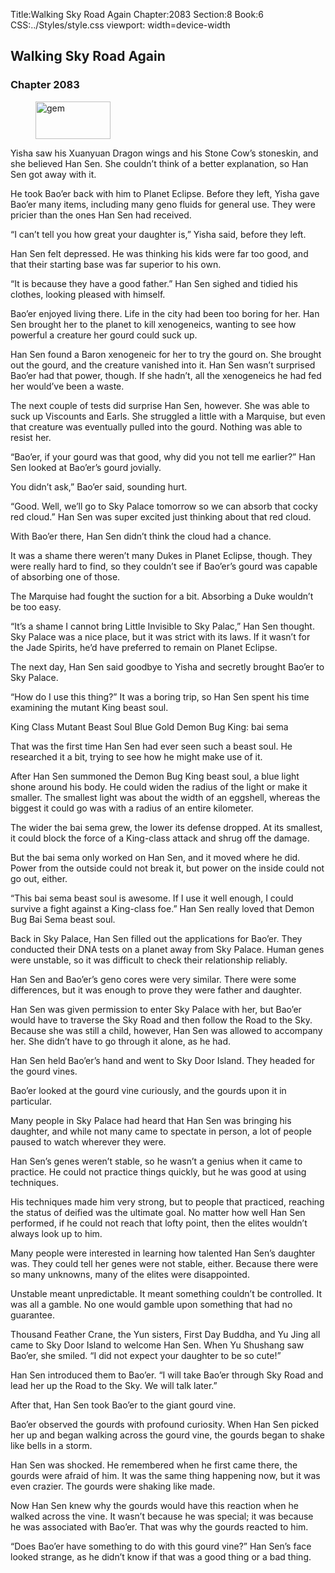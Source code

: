 Title:Walking Sky Road Again 
Chapter:2083 
Section:8 
Book:6 
CSS:../Styles/style.css 
viewport: width=device-width
  
## Walking Sky Road Again
### Chapter 2083 
<figure>
	<img src="../Images/gem.gif" alt="gem" id="gem" width="120" height="60" />
</figure>
  

  
  Yisha saw his Xuanyuan Dragon wings and his Stone Cow’s stoneskin, and she believed Han Sen. She couldn’t think of a better explanation, so Han Sen got away with it.

He took Bao’er back with him to Planet Eclipse. Before they left, Yisha gave Bao’er many items, including many geno fluids for general use. They were pricier than the ones Han Sen had received.

“I can’t tell you how great your daughter is,” Yisha said, before they left.

Han Sen felt depressed. He was thinking his kids were far too good, and that their starting base was far superior to his own.

“It is because they have a good father.” Han Sen sighed and tidied his clothes, looking pleased with himself.

Bao’er enjoyed living there. Life in the city had been too boring for her. Han Sen brought her to the planet to kill xenogeneics, wanting to see how powerful a creature her gourd could suck up.

Han Sen found a Baron xenogeneic for her to try the gourd on. She brought out the gourd, and the creature vanished into it. Han Sen wasn’t surprised Bao’er had that power, though. If she hadn’t, all the xenogeneics he had fed her would’ve been a waste.

The next couple of tests did surprise Han Sen, however. She was able to suck up Viscounts and Earls. She struggled a little with a Marquise, but even that creature was eventually pulled into the gourd. Nothing was able to resist her.

“Bao’er, if your gourd was that good, why did you not tell me earlier?” Han Sen looked at Bao’er’s gourd jovially.

You didn’t ask,” Bao’er said, sounding hurt.

“Good. Well, we’ll go to Sky Palace tomorrow so we can absorb that cocky red cloud.” Han Sen was super excited just thinking about that red cloud.

With Bao’er there, Han Sen didn’t think the cloud had a chance.

It was a shame there weren’t many Dukes in Planet Eclipse, though. They were really hard to find, so they couldn’t see if Bao’er’s gourd was capable of absorbing one of those.

The Marquise had fought the suction for a bit. Absorbing a Duke wouldn’t be too easy.

“It’s a shame I cannot bring Little Invisible to Sky Palac,” Han Sen thought. Sky Palace was a nice place, but it was strict with its laws. If it wasn’t for the Jade Spirits, he’d have preferred to remain on Planet Eclipse.

The next day, Han Sen said goodbye to Yisha and secretly brought Bao’er to Sky Palace.

“How do I use this thing?” It was a boring trip, so Han Sen spent his time examining the mutant King beast soul.

King Class Mutant Beast Soul Blue Gold Demon Bug King: bai sema

That was the first time Han Sen had ever seen such a beast soul. He researched it a bit, trying to see how he might make use of it.

After Han Sen summoned the Demon Bug King beast soul, a blue light shone around his body. He could widen the radius of the light or make it smaller. The smallest light was about the width of an eggshell, whereas the biggest it could go was with a radius of an entire kilometer.

The wider the bai sema grew, the lower its defense dropped. At its smallest, it could block the force of a King-class attack and shrug off the damage.

But the bai sema only worked on Han Sen, and it moved where he did. Power from the outside could not break it, but power on the inside could not go out, either.

“This bai sema beast soul is awesome. If I use it well enough, I could survive a fight against a King-class foe.” Han Sen really loved that Demon Bug Bai Sema beast soul.

Back in Sky Palace, Han Sen filled out the applications for Bao’er. They conducted their DNA tests on a planet away from Sky Palace. Human genes were unstable, so it was difficult to check their relationship reliably.

Han Sen and Bao’er’s geno cores were very similar. There were some differences, but it was enough to prove they were father and daughter.

Han Sen was given permission to enter Sky Palace with her, but Bao’er would have to traverse the Sky Road and then follow the Road to the Sky. Because she was still a child, however, Han Sen was allowed to accompany her. She didn’t have to go through it alone, as he had.

Han Sen held Bao’er’s hand and went to Sky Door Island. They headed for the gourd vines.

Bao’er looked at the gourd vine curiously, and the gourds upon it in particular.

Many people in Sky Palace had heard that Han Sen was bringing his daughter, and while not many came to spectate in person, a lot of people paused to watch wherever they were.

Han Sen’s genes weren’t stable, so he wasn’t a genius when it came to practice. He could not practice things quickly, but he was good at using techniques.

His techniques made him very strong, but to people that practiced, reaching the status of deified was the ultimate goal. No matter how well Han Sen performed, if he could not reach that lofty point, then the elites wouldn’t always look up to him.

Many people were interested in learning how talented Han Sen’s daughter was. They could tell her genes were not stable, either. Because there were so many unknowns, many of the elites were disappointed.

Unstable meant unpredictable. It meant something couldn’t be controlled. It was all a gamble. No one would gamble upon something that had no guarantee.

Thousand Feather Crane, the Yun sisters, First Day Buddha, and Yu Jing all came to Sky Door Island to welcome Han Sen. When Yu Shushang saw Bao’er, she smiled. “I did not expect your daughter to be so cute!”

Han Sen introduced them to Bao’er. “I will take Bao’er through Sky Road and lead her up the Road to the Sky. We will talk later.”

After that, Han Sen took Bao’er to the giant gourd vine.

Bao’er observed the gourds with profound curiosity. When Han Sen picked her up and began walking across the gourd vine, the gourds began to shake like bells in a storm.

Han Sen was shocked. He remembered when he first came there, the gourds were afraid of him. It was the same thing happening now, but it was even crazier. The gourds were shaking like made.

Now Han Sen knew why the gourds would have this reaction when he walked across the vine. It wasn’t because he was special; it was because he was associated with Bao’er. That was why the gourds reacted to him.

“Does Bao’er have something to do with this gourd vine?” Han Sen’s face looked strange, as he didn’t know if that was a good thing or a bad thing.
